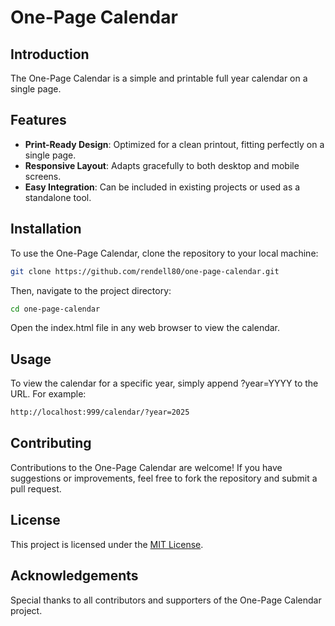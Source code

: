 # One-Page Calendar

## Introduction
The One-Page Calendar is a simple and printable full year calendar on a single page. 

## Features
- **Print-Ready Design**: Optimized for a clean printout, fitting perfectly on a single page.
- **Responsive Layout**: Adapts gracefully to both desktop and mobile screens.
- **Easy Integration**: Can be included in existing projects or used as a standalone tool.

## Installation
To use the One-Page Calendar, clone the repository to your local machine:

```bash
git clone https://github.com/rendell80/one-page-calendar.git
```

Then, navigate to the project directory:

```bash
cd one-page-calendar
```

Open the index.html file in any web browser to view the calendar.

## Usage
To view the calendar for a specific year, simply append ?year=YYYY to the URL. For example:

```bash
http://localhost:999/calendar/?year=2025
```

## Contributing
Contributions to the One-Page Calendar are welcome! If you have suggestions or improvements, feel free to fork the repository and submit a pull request.

## License
This project is licensed under the [MIT License](LICENSE.md).

## Acknowledgements
Special thanks to all contributors and supporters of the One-Page Calendar project.
